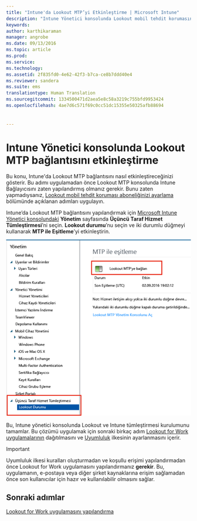 ```yaml
---
title: "Intune'da Lookout MTP’yi Etkinleştirme | Microsoft Intune"
description: "Intune Yönetici konsolunda Lookout mobil tehdit korumasını etkinleştirin."
keywords: 
author: karthikaraman
manager: angrobe
ms.date: 09/13/2016
ms.topic: article
ms.prod: 
ms.service: 
ms.technology: 
ms.assetid: 2f835fd0-4e62-42f3-b7ca-ce8b7ddd40e4
ms.reviewer: sandera
ms.suite: ems
translationtype: Human Translation
ms.sourcegitcommit: 1334500471d2aea5e8c58a3219c755bfd9953424
ms.openlocfilehash: 4ae7d6c571f69c0cc51dc15355e50325afb88694


---
```


# Intune Yönetici konsolunda Lookout MTP bağlantısını etkinleştirme
Bu konu, Intune'da Lookout MTP bağlantısını nasıl etkinleştireceğinizi gösterir. Bu adımı uygulamadan önce Lookout MTP konsolunda Intune Bağlayıcısını zaten yapılandırmış olmanız gerekir.  Bunu zaten yapmadıysanız, [Lookout mobil tehdit koruması aboneliğinizi ayarlama](set-up-your-subscription-with-lookout-mtp.md) bölümünde açıklanan adımları uygulayın.

Intune’da Lookout MTP bağlantısını yapılandırmak için [Microsoft Intune Yönetici konsolundaki](https://manage.microsoft.com) **Yönetim** sayfasında **Üçüncü Taraf Hizmet Tümleştirmesi**’ni seçin. **Lookout durumu**’nu seçin ve iki durumlu düğmeyi kullanarak **MTP ile Eşitleme**’yi etkinleştirin.

![Etkinleştirme iki durumlu düğme vurgulanmış şekilde Lookout eşitleme sayfasının ekran görüntüsü](../media/mtp/lookout-intune-synchronization.png)

Bu, Intune yönetici konsolunda Lookout ve Intune tümleştirmesi kurulumunu tamamlar.  Bu çözümü uygulamak için sonraki birkaç adım [Lookout for Work uygulamalarının](configure-and-deploy-lookout-for-work-apps.md) dağıtılmasını ve [Uyumluluk](enable-device-threat-protection-rule-in-compliance-policy.md) ilkesinin ayarlanmasını içerir.

>[!IMPORTANT]
> Uyumluluk ilkesi kuralları oluşturmadan ve koşullu erişimi yapılandırmadan önce Lookout for Work uygulamasını yapılandırmanız **gerekir**. Bu, uygulamanın, e-postaya veya diğer şirket kaynaklarına erişim sağlamadan önce son kullanıcılar için hazır ve kullanılabilir olmasını sağlar.
## Sonraki adımlar
[Lookout for Work uygulamasını yapılandırma ](configure-and-deploy-lookout-for-work-apps.md)



<!--HONumber=Sep16_HO2-->


